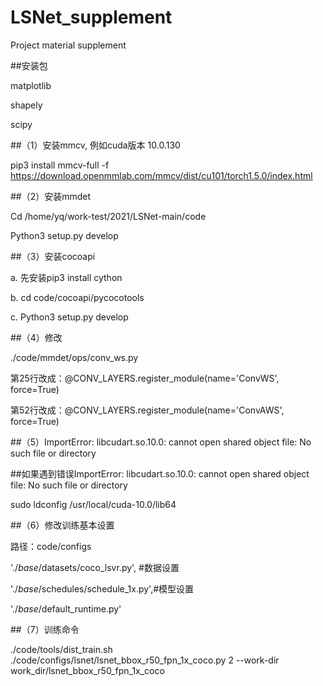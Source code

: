 # LSNet_supplement
Project material supplement


##安装包

matplotlib

shapely

scipy

##（1）安装mmcv, 例如cuda版本 10.0.130

pip3 install mmcv-full -f  https://download.openmmlab.com/mmcv/dist/cu101/torch1.5.0/index.html

##（2）安装mmdet

Cd /home/yq/work-test/2021/LSNet-main/code

Python3 setup.py develop

##（3）安装cocoapi

a. 先安装pip3 install cython

b. cd code/cocoapi/pycocotools

c. Python3 setup.py develop

##（4）修改

./code/mmdet/ops/conv_ws.py

第25行改成：@CONV_LAYERS.register_module(name='ConvWS', force=True)

第52行改成：@CONV_LAYERS.register_module(name='ConvAWS', force=True)

##（5）ImportError: libcudart.so.10.0: cannot open shared object file: No such file or directory

##如果遇到错误ImportError: libcudart.so.10.0: cannot open shared object file: No such file or directory

sudo ldconfig /usr/local/cuda-10.0/lib64

##（6）修改训练基本设置

路径：code/configs

'./_base_/datasets/coco_lsvr.py', #数据设置

'./_base_/schedules/schedule_1x.py',#模型设置

'./_base_/default_runtime.py' 	

##（7）训练命令

./code/tools/dist_train.sh ./code/configs/lsnet/lsnet_bbox_r50_fpn_1x_coco.py 2 --work-dir work_dir/lsnet_bbox_r50_fpn_1x_coco
